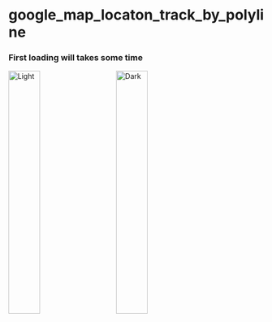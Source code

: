# google_map_locaton_track_by_polyline
### First loading will takes some time

<p align="start">
  <img alt="Light" src="https://github.com/Zihadul-Islam-Fahim/google_map_flutter/assets/82943440/a52e4e86-6594-48c6-92e1-31cff86432d1" width="35%">
&nbsp; &nbsp; &nbsp; &nbsp;
  <img alt="Dark" src="https://github.com/Zihadul-Islam-Fahim/google_map_flutter/assets/82943440/19378055-c875-45a8-b6e8-4fa24020be5e" width="35%">
</p>








